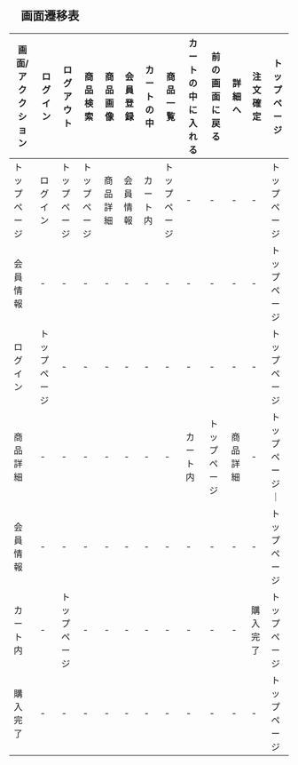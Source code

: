 ## 　画面遷移表

|画面/アククション|ログイン|ログアウト|商品検索|商品画像|会員登録|カートの中|商品一覧|カートの中に入れる|前の画面に戻る|詳細へ|注文確定|トップページ|
|------------|------|-------|------|-------|-------|-------|-------|-------------|------------|----|-------|--------|
|トップページ|ログイン|トップページ|トップページ|商品詳細|会員情報|カート内|トップページ|-|-|-|-|トップページ|
|会員情報|-|-|-|-|-|-|-|-|-|-|-|トップページ|
|ログイン|トップページ|-|-|-|-|-|-|-|-|-|-|トップページ|
|商品詳細|-|-|-|-|-|-|-|カート内|トップページ|商品詳細|-|トップページ｜
|会員情報|-|-|-|-|-|-|-|-|-|-|-|トップページ|
|カート内|-|トップページ|-|-|-|-|-|-|-|-|購入完了|トップページ|
|購入完了|-|-|-|-|-|-|-|-|-|-|-|トップページ|
